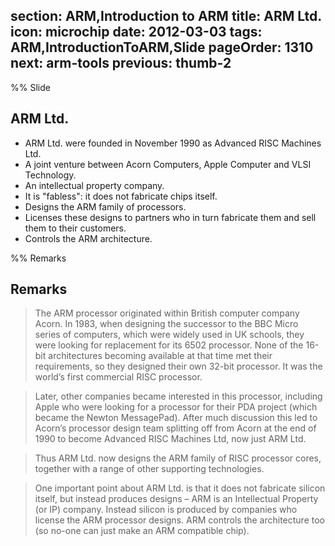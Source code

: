 section: ARM,Introduction to ARM
title: ARM Ltd.
icon: microchip
date: 2012-03-03
tags: ARM,IntroductionToARM,Slide
pageOrder: 1310
next: arm-tools
previous: thumb-2
----

%% Slide
  
## ARM Ltd.

* ARM Ltd. were founded in November 1990 as Advanced RISC Machines Ltd.
* A joint venture between Acorn Computers, Apple Computer and VLSI Technology.
* An intellectual property company.
* It is "fabless": it does not fabricate chips itself.
* Designs the ARM family of processors.
* Licenses these designs to partners who in turn fabricate them and sell them to their customers.
* Controls the ARM architecture.

%% Remarks
  
## Remarks

> The ARM processor originated within British computer company Acorn. In 1983, when designing the successor to the BBC Micro series of computers, which were widely used in UK schools, they were looking for replacement for its 6502 processor. None of the 16-bit architectures becoming available at that time met their requirements, so they designed their own 32-bit processor. It was the world’s first commercial RISC processor.

> Later, other companies became interested in this processor, including Apple who were looking for a processor for their PDA project (which became the Newton MessagePad). After much discussion this led to Acorn’s processor design team splitting off from Acorn at the end of 1990 to become Advanced RISC Machines Ltd, now just ARM Ltd.

> Thus ARM Ltd. now designs the ARM family of RISC processor cores, together with a range of other supporting technologies.

> One important point about ARM Ltd. is that it does not fabricate silicon itself, but instead produces designs – ARM is an Intellectual Property (or IP) company. Instead silicon is produced by companies who license the ARM processor designs. ARM controls the architecture too (so no-one can just make an ARM compatible chip).
